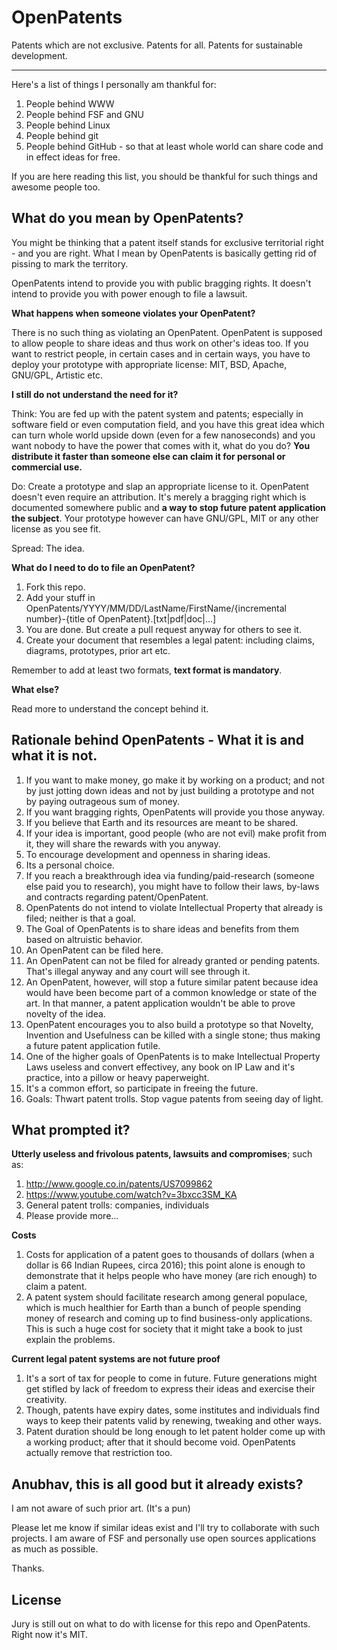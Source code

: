 # OpenPatents

Patents which are not exclusive. Patents for all. Patents for sustainable  development.

-----------------

Here's a list of things I personally am thankful for:

1. People behind WWW
2. People behind FSF and GNU
3. People behind Linux
4. People behind git
5. People behind GitHub - so that at least whole world can share code and in effect ideas for free.

If you are here reading this list, you should be thankful for such things and awesome people too.

What do you mean by OpenPatents?
---

You might be thinking that a patent itself stands for exclusive territorial right - and you are right. What I mean by OpenPatents is basically getting rid of pissing to mark the territory. 

OpenPatents intend to provide you with public bragging rights. It doesn't intend to provide you with power enough to file a lawsuit.

**What happens when someone violates your OpenPatent?**

There is no such thing as violating an OpenPatent. OpenPatent is supposed to allow people to share ideas and thus work on other's ideas too. If you want to restrict people, in certain cases and in certain ways, you have to deploy your prototype with appropriate license: MIT, BSD, Apache, GNU/GPL, Artistic etc.

**I still do not understand the need for it?**

Think: You are fed up with the patent system and patents; especially in software field or even computation field, and you have this great idea which can turn whole world upside down (even for a few nanoseconds) and you want nobody to have the power that comes with it, what do you do? **You distribute it faster than someone else can claim it for personal or commercial use.**

Do: Create a prototype and slap an appropriate license to it. OpenPatent doesn't even require an attribution. It's merely a bragging right which is documented somewhere public and **a way to stop future patent application the subject**. Your prototype however can have GNU/GPL, MIT or any other license as you see fit.

Spread: The idea.

**What do I need to do to file an OpenPatent?**

1. Fork this repo.
2. Add your stuff in OpenPatents/YYYY/MM/DD/LastName/FirstName/{incremental number}-{title of OpenPatent}.[txt|pdf|doc|...]
3. You are done. But create a pull request anyway for others to see it.
4. Create your document that resembles a legal patent: including claims, diagrams, prototypes, prior art etc.

Remember to add at least two formats, **text format is mandatory**.

**What else?**

Read more to understand the concept behind it.

Rationale behind OpenPatents - What it is and what it is not.
---

1. If you want to make money, go make it by working on a product; and not by just jotting down ideas and not by just building a prototype and not by paying outrageous sum of money.
2. If you want bragging rights, OpenPatents will provide you those anyway.
3. If you believe that Earth and its resources are meant to be shared.
4. If your idea is important, good people (who are not evil) make profit from it, they will share the rewards with you anyway.
5. To encourage development and openness in sharing ideas.
6. Its a personal choice.
7. If you reach a breakthrough idea via funding/paid-research (someone else paid you to research), you might have to follow their laws, by-laws and contracts regarding patent/OpenPatent.
8. OpenPatents do not intend to violate Intellectual Property that already is filed; neither is that a goal.
9. The Goal of OpenPatents is to share ideas and benefits from them based on altruistic behavior.
10. An OpenPatent can be filed here.
11. An OpenPatent can not be filed for already granted or pending patents. That's illegal anyway and any court will see through it.
12. An OpenPatent, however, will stop a future similar patent because idea would have been become part of a common knowledge or state of the art. In that manner, a patent application wouldn't be able to prove novelty of the idea.
13. OpenPatent encourages you to also build a prototype so that Novelty, Invention and Usefulness can be killed with a single stone; thus making a future patent application futile.
14. One of the higher goals of OpenPatents is to make Intellectual Property Laws useless and convert effectivey, any book on IP Law and it's practice, into a pillow or heavy paperweight.
15. It's a common effort, so participate in freeing the future.
16. Goals: Thwart patent trolls. Stop vague patents from seeing day of light.
 

What prompted it?
---

**Utterly useless and frivolous patents, lawsuits and compromises**; such as:

1. http://www.google.co.in/patents/US7099862
2. https://www.youtube.com/watch?v=3bxcc3SM_KA
3. General patent trolls: companies, individuals
4. Please provide more...
 

**Costs**

1. Costs for application of a patent goes to thousands of dollars (when a dollar is 66 Indian Rupees, circa 2016); this point alone is enough to demonstrate that it helps people who have money (are rich enough) to claim a patent.
2. A patent system should facilitate research among general populace, which is much healthier for Earth than a bunch of people spending money of research and coming up to find business-only applications. This is such a huge cost for society that it might take a book to just explain the problems.


**Current legal patent systems are not future proof**

1. It's a sort of tax for people to come in future. Future generations might get stifled by lack of freedom to express their ideas and exercise their creativity.
2. Though, patents have expiry dates, some institutes and individuals find ways to keep their patents valid by renewing, tweaking and other ways.
3. Patent duration should be long enough to let patent holder come up with a working product; after that it should become void. OpenPatents actually remove that restriction too.


Anubhav, this is all good but it already exists?
---

I am not aware of such prior art. (It's a pun)

Please let me know if similar ideas exist and I'll try to collaborate with such projects. I am aware of FSF and personally use open sources applications as much as possible.

Thanks.


License
---

Jury is still out on what to do with license for this repo and OpenPatents. Right now it's MIT.

